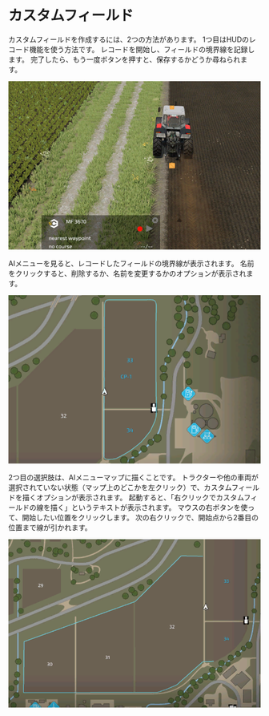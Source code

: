 # カスタムフィールド


カスタムフィールドを作成するには、2つの方法があります。
1つ目はHUDのレコード機能を使う方法です。
レコードを開始し、フィールドの境界線を記録します。
完了したら、もう一度ボタンを押すと、保存するかどうか尋ねられます。


![Image](https://raw.githubusercontent.com/Jan2903/CourseplayHelp/refs/heads/main/translation_data/recordcustomhelp_0_0_765_510.png)


AIメニューを見ると、レコードしたフィールドの境界線が表示されます。
名前をクリックすると、削除するか、名前を変更するかのオプションが表示されます。


![Image](https://raw.githubusercontent.com/Jan2903/CourseplayHelp/refs/heads/main/translation_data/donecustomhelp_0_0_765_510.png)


2つ目の選択肢は、AIメニューマップに描くことです。
トラクターや他の車両が選択されていない状態（マップ上のどこかを左クリック）で、カスタムフィールドを描くオプションが表示されます。
起動すると、「右クリックでカスタムフィールドの線を描く」というテキストが表示されます。
マウスの右ボタンを使って、開始したい位置をクリックします。
次の右クリックで、開始点から2番目の位置まで線が引かれます。


![Image](https://raw.githubusercontent.com/Jan2903/CourseplayHelp/refs/heads/main/translation_data/drawcustomhelp_0_0_765_510.png)

